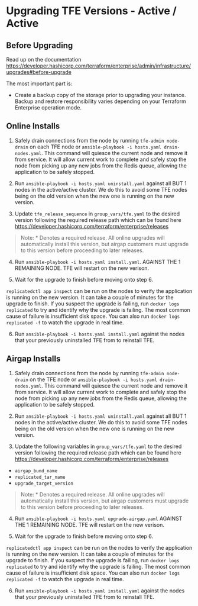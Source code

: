 # Upgrading TFE Versions - Active / Active

## Before Upgrading
Read up on the documentation https://developer.hashicorp.com/terraform/enterprise/admin/infrastructure/upgrades#before-upgrade

The most important part is:
- Create a backup copy of the storage prior to upgrading your instance. Backup and restore responsibility varies depending on your Terraform Enterprise operation mode.

## Online Installs
1. Safely drain connections from the node by running `tfe-admin node-drain` on each TFE node or `ansible-playbook -i hosts.yaml drain-nodes.yaml`.
This command will quiesce the current node and remove it from service. It will allow current work to complete and safely stop the node from picking up any new jobs from the Redis queue, allowing the application to be safely stopped.

2. Run `ansible-playbook -i hosts.yaml uninstall.yaml` against all BUT 1 nodes in the active/active cluster. We do this to avoid some TFE nodes being on the old version when the new one is running on the new version.

3. Update `tfe_release_sequence` in `group_vars/tfe.yaml` to the desired version following the required release path which can be found here https://developer.hashicorp.com/terraform/enterprise/releases

>Note: * Denotes a required release. All online upgrades will automatically install this version, but airgap customers must upgrade to this version before proceeding to later releases.

4. Run `ansible-playbook -i hosts.yaml install.yaml`. AGAINST THE 1 REMAINING NODE. TFE will restart on the new verison.

5. Wait for the upgrade to finish before moving onto step 6.

`replicatedctl app inspect` can be run on the nodes to verify the application is running on the new version. It can take a couple of minutes for the upgrade to finish. If you suspect the upgrade is failing, run `docker logs replicated` to try and identify why the upgrade is failing. The most common cause of failure is insufficient disk space. You can also run `docker logs replicated -f` to watch the upgrade in real time.

6. Run `ansible-playbook -i hosts.yaml install.yaml` against the nodes that your previously uninstalled TFE from to reinstall TFE.

## Airgap Installs

1. Safely drain connections from the node by running `tfe-admin node-drain` on the TFE node or `ansible-playbook -i hosts.yaml drain-nodes.yaml`. 
This command will quiesce the current node and remove it from service. It will allow current work to complete and safely stop the node from picking up any new jobs from the Redis queue, allowing the application to be safely stopped.

2. Run `ansible-playbook -i hosts.yaml uninstall.yaml` against all BUT 1 nodes in the active/active cluster. We do this to avoid some TFE nodes being on the old version when the new one is running on the new version.

3. Update the following variables in `group_vars/tfe.yaml` to the desired version following the required release path which can be found here https://developer.hashicorp.com/terraform/enterprise/releases
- `airgap_bund_name` 
- `replicated_tar_name`
- `upgrade_target_version`

>Note: * Denotes a required release. All online upgrades will automatically install this version, but airgap customers must upgrade to this version before proceeding to later releases.

4. Run `ansible-playbook -i hosts.yaml upgrade-airgap.yaml` AGAINST THE 1 REMAINING NODE. TFE will restart on the new verison.

5. Wait for the upgrade to finish before moving onto step 6.

`replicatedctl app inspect` can be run on the nodes to verify the application is running on the new version. It can take a couple of minutes for the upgrade to finish. If you suspect the upgrade is failing, run `docker logs replicated` to try and identify why the upgrade is failing. The most common cause of failure is insufficient disk space. You can also run `docker logs replicated -f` to watch the upgrade in real time.

6. Run `ansible-playbook -i hosts.yaml install.yaml` against the nodes that your previously uninstalled TFE from to reinstall TFE.